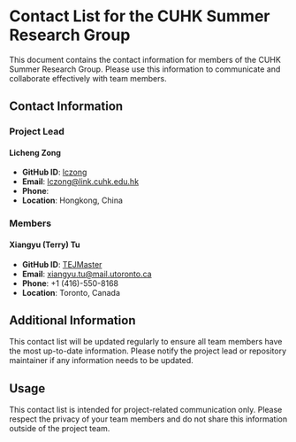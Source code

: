 # Contact List for the CUHK Summer Research Group

This document contains the contact information for members of the CUHK Summer Research Group. Please use this information to communicate and collaborate effectively with team members.

## Contact Information

### Project Lead

#### Licheng Zong

- **GitHub ID**: [lczong](https://github.com/lczong)
- **Email**: lczong@link.cuhk.edu.hk
- **Phone**: 
- **Location**: Hongkong, China

### Members

#### Xiangyu (Terry) Tu

- **GitHub ID**: [TEJMaster](https://github.com/TEJMaster)
- **Email**: xiangyu.tu@mail.utoronto.ca
- **Phone**: +1 (416)-550-8168
- **Location**: Toronto, Canada

## Additional Information

This contact list will be updated regularly to ensure all team members have the most up-to-date information. Please notify the project lead or repository maintainer if any information needs to be updated.

## Usage

This contact list is intended for project-related communication only. Please respect the privacy of your team members and do not share this information outside of the project team.


